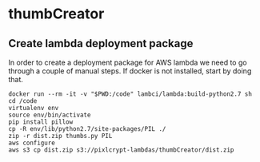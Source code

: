 # thumbCreator

## Create lambda deployment package

In order to create a deployment package for AWS lambda we need to go through a couple of manual steps. If docker is not installed, start by doing that.

    docker run --rm -it -v "$PWD:/code" lambci/lambda:build-python2.7 sh
	cd /code
	virtualenv env
	source env/bin/activate
	pip install pillow
	cp -R env/lib/python2.7/site-packages/PIL ./
	zip -r dist.zip thumbs.py PIL
	aws configure
	aws s3 cp dist.zip s3://pixlcrypt-lambdas/thumbCreator/dist.zip
